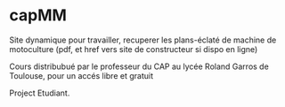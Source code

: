 # capMM
Site dynamique pour travailler, recuperer les plans-éclaté de machine de
motoculture (pdf, et href vers site de constructeur si dispo en ligne)

Cours distribubué par le professeur du CAP au lycée Roland Garros de Toulouse, pour un accés libre et gratuit

Project Etudiant.

